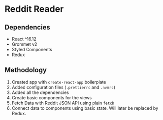 # Reddit Reader

## Dependencies

- React ^16.12
- Grommet v2
- Styled Components
- Redux

## Methodology

1. Created app with `create-react-app` boilerplate
2. Added configuration files (`.prettierrc` and `.nvmrc`)
3. Added all the dependencies
4. Create basic components for the views
5. Fetch Data with Reddit JSON API using plain `fetch`
6. Connect data to components using basic state. Will later be replaced by Redux.